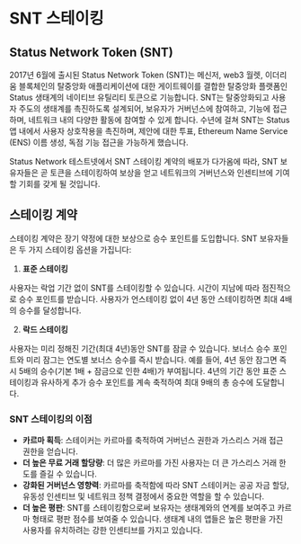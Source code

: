 # SNT 스테이킹

## Status Network Token (SNT)

2017년 6월에 출시된 Status Network Token (SNT)는 메신저, web3 월렛, 이더리움 블록체인의 탈중앙화 애플리케이션에 대한 게이트웨이를 결합한 탈중앙화 플랫폼인 Status 생태계의 네이티브 유틸리티 토큰으로 기능합니다. SNT는 탈중앙화되고 사용자 주도의 생태계를 촉진하도록 설계되어, 보유자가 거버넌스에 참여하고, 기능에 접근하며, 네트워크 내의 다양한 활동에 참여할 수 있게 합니다. 수년에 걸쳐 SNT는 Status 앱 내에서 사용자 상호작용을 촉진하며, 제안에 대한 투표, Ethereum Name Service (ENS) 이름 생성, 독점 기능 접근을 가능하게 했습니다.

Status Network 테스트넷에서 SNT 스테이킹 계약의 배포가 다가옴에 따라, SNT 보유자들은 곧 토큰을 스테이킹하여 보상을 얻고 네트워크의 거버넌스와 인센티브에 기여할 기회를 갖게 될 것입니다.

## 스테이킹 계약

스테이킹 계약은 장기 약정에 대한 보상으로 승수 포인트를 도입합니다. SNT 보유자들은 두 가지 스테이킹 옵션을 가집니다:

1. **표준 스테이킹**

사용자는 락업 기간 없이 SNT를 스테이킹할 수 있습니다.
시간이 지남에 따라 점진적으로 승수 포인트를 받습니다.
사용자가 언스테이킹 없이 4년 동안 스테이킹하면 최대 4배의 승수를 달성합니다.

2. **락드 스테이킹**

사용자는 미리 정해진 기간(최대 4년)동안 SNT를 잠글 수 있습니다.
보너스 승수 포인트와 미리 잠그는 연도별 보너스 승수를 즉시 받습니다.
예를 들어, 4년 동안 잠그면 즉시 5배의 승수(기본 1배 + 잠금으로 인한 4배)가 부여됩니다.
4년의 기간 동안 표준 스테이킹과 유사하게 추가 승수 포인트를 계속 축적하여 최대 9배의 총 승수에 도달합니다.

### SNT 스테이킹의 이점

- **카르마 획득**: 스테이커는 카르마를 축적하여 거버넌스 권한과 가스리스 거래 접근 권한을 얻습니다.
- **더 높은 무료 거래 할당량**: 더 많은 카르마를 가진 사용자는 더 큰 가스리스 거래 한도를 즐길 수 있습니다.
- **강화된 거버넌스 영향력**: 카르마를 축적함에 따라 SNT 스테이커는 공공 자금 할당, 유동성 인센티브 및 네트워크 정책 결정에서 중요한 역할을 할 수 있습니다.
- **더 높은 평판**: SNT를 스테이킹함으로써 보유자는 생태계와의 연계를 보여주고 카르마 형태로 평판 점수를 보여줄 수 있습니다. 생태계 내의 앱들은 높은 평판을 가진 사용자를 유치하려는 강한 인센티브를 가지고 있습니다.